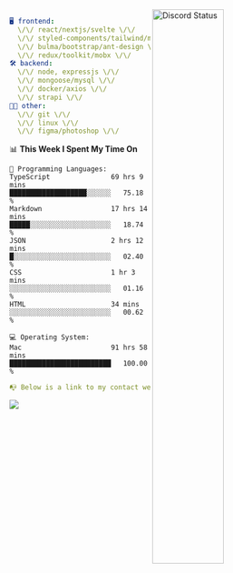 
<a href="https://discord.com/users/279302975371870218" target="_blank">
    <img width="50%" align="right" alt="Discord Status" src="https://lanyard.cnrad.dev/api/279302975371870218?bg=161B22&borderRadius=5px%205px%200%200&hideTimestamp=true&idleMessage=Just%20chillin%27%20at%20the%20moment&animated=true">
</a>

```yaml
🖥️ frontend: 
  \/\/ react/nextjs/svelte \/\/
  \/\/ styled-components/tailwind/mui/
  \/\/ bulma/bootstrap/ant-design \/\/
  \/\/ redux/toolkit/mobx \/\/
🛠 backend: 
  \/\/ node, expressjs \/\/
  \/\/ mongoose/mysql \/\/
  \/\/ docker/axios \/\/
  \/\/ strapi \/\/
👨‍💻 other: 
  \/\/ git \/\/ 
  \/\/ linux \/\/
  \/\/ figma/photoshop \/\/
```
<!--START_SECTION:waka-->
📊 **This Week I Spent My Time On** 

```text
💬 Programming Languages: 
TypeScript               69 hrs 9 mins       ███████████████████░░░░░░   75.18 % 
Markdown                 17 hrs 14 mins      █████░░░░░░░░░░░░░░░░░░░░   18.74 % 
JSON                     2 hrs 12 mins       █░░░░░░░░░░░░░░░░░░░░░░░░   02.40 % 
CSS                      1 hr 3 mins         ░░░░░░░░░░░░░░░░░░░░░░░░░   01.16 % 
HTML                     34 mins             ░░░░░░░░░░░░░░░░░░░░░░░░░   00.62 % 

💻 Operating System: 
Mac                      91 hrs 58 mins      █████████████████████████   100.00 % 
```


<!--END_SECTION:waka-->
```yaml
📭 Below is a link to my contact website 
```
<a href="https://mxns.xyz" target="_black"> <img src="https://img.shields.io/badge/website-161B22?style=for-the-badge&logo=About.me&logoColor=white"></img> <a/>
